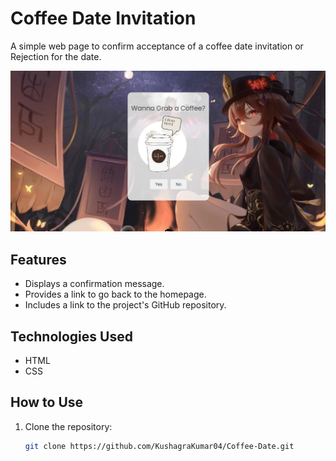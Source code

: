 # Coffee Date Invitation

A simple web page to confirm acceptance of a coffee date invitation or Rejection for the date.

![FrontEnd](image.png)


## Features

- Displays a confirmation message.
- Provides a link to go back to the homepage.
- Includes a link to the project's GitHub repository.

## Technologies Used

- HTML
- CSS

## How to Use

1. Clone the repository:
   ```sh
   git clone https://github.com/KushagraKumar04/Coffee-Date.git
